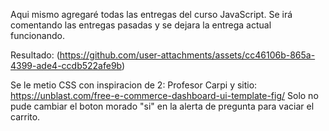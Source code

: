 Aqui mismo agregaré todas las entregas del curso JavaScript.
Se irá comentando las entregas pasadas y se dejara la entrega actual funcionando.

Resultado: (https://github.com/user-attachments/assets/cc46106b-865a-4399-ade4-ccdb522afe9b)

Se le metio CSS con inspiracion de 2: Profesor Carpi y sitio: https://unblast.com/free-e-commerce-dashboard-ui-template-fig/
Solo no pude cambiar el boton morado "si" en la alerta de pregunta para vaciar el carrito.
